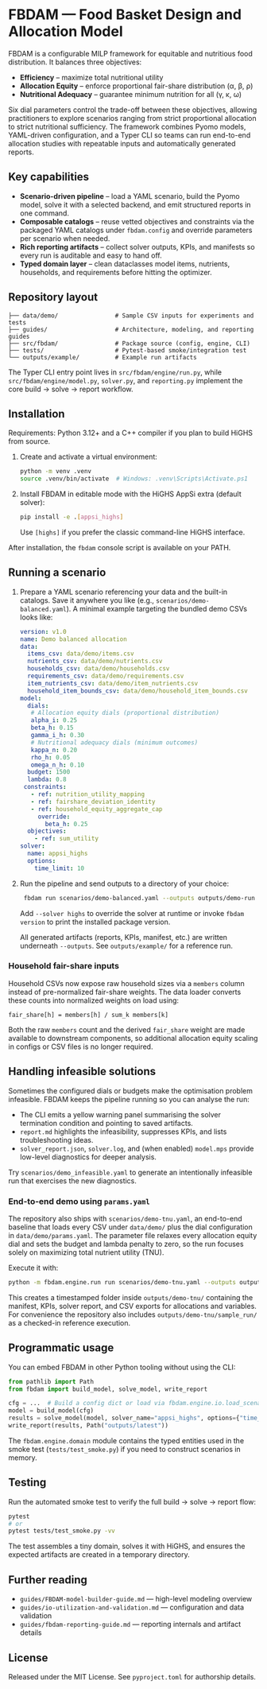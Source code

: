 # FBDAM — Food Basket Design and Allocation Model

FBDAM is a configurable MILP framework for equitable and nutritious food
distribution. It balances three objectives:

- **Efficiency** – maximize total nutritional utility
- **Allocation Equity** – enforce proportional fair-share distribution (α, β, ρ)
- **Nutritional Adequacy** – guarantee minimum nutrition for all (γ, κ, ω)

Six dial parameters control the trade-off between these objectives, allowing
practitioners to explore scenarios ranging from strict proportional allocation
to strict nutritional sufficiency. The framework combines Pyomo models,
YAML-driven configuration, and a Typer CLI so teams can run end-to-end
allocation studies with repeatable inputs and automatically generated reports.

## Key capabilities

- **Scenario-driven pipeline** – load a YAML scenario, build the Pyomo model,
  solve it with a selected backend, and emit structured reports in one command.
- **Composable catalogs** – reuse vetted objectives and constraints via the
  packaged YAML catalogs under `fbdam.config` and override parameters per
  scenario when needed.
- **Rich reporting artifacts** – collect solver outputs, KPIs, and manifests so
  every run is auditable and easy to hand off.
- **Typed domain layer** – clean dataclasses model items, nutrients, households,
  and requirements before hitting the optimizer.

## Repository layout

```
├── data/demo/                # Sample CSV inputs for experiments and tests
├── guides/                   # Architecture, modeling, and reporting guides
├── src/fbdam/                # Package source (config, engine, CLI)
├── tests/                    # Pytest-based smoke/integration test
└── outputs/example/          # Example run artifacts
```

The Typer CLI entry point lives in `src/fbdam/engine/run.py`, while
`src/fbdam/engine/model.py`, `solver.py`, and `reporting.py` implement the
core build → solve → report workflow.

## Installation

Requirements: Python 3.12+ and a C++ compiler if you plan to build HiGHS from
source.

1. Create and activate a virtual environment:

   ```bash
   python -m venv .venv
   source .venv/bin/activate  # Windows: .venv\Scripts\Activate.ps1
   ```

2. Install FBDAM in editable mode with the HiGHS AppSi extra (default solver):

   ```bash
   pip install -e .[appsi_highs]
   ```

   Use `[highs]` if you prefer the classic command-line HiGHS interface.

After installation, the `fbdam` console script is available on your PATH.

## Running a scenario

1. Prepare a YAML scenario referencing your data and the built-in catalogs.
   Save it anywhere you like (e.g., `scenarios/demo-balanced.yaml`). A minimal
   example targeting the bundled demo CSVs looks like:

   ```yaml
   version: v1.0
   name: Demo balanced allocation
   data:
     items_csv: data/demo/items.csv
     nutrients_csv: data/demo/nutrients.csv
     households_csv: data/demo/households.csv
     requirements_csv: data/demo/requirements.csv
     item_nutrients_csv: data/demo/item_nutrients.csv
     household_item_bounds_csv: data/demo/household_item_bounds.csv
   model:
     dials:
      # Allocation equity dials (proportional distribution)
      alpha_i: 0.25
      beta_h: 0.15
      gamma_i_h: 0.30
      # Nutritional adequacy dials (minimum outcomes)
      kappa_n: 0.20
      rho_h: 0.05
      omega_n_h: 0.10
     budget: 1500
     lambda: 0.8
    constraints:
      - ref: nutrition_utility_mapping
      - ref: fairshare_deviation_identity
      - ref: household_equity_aggregate_cap
        override:
          beta_h: 0.25
     objectives:
       - ref: sum_utility
   solver:
     name: appsi_highs
     options:
       time_limit: 10
   ```

2. Run the pipeline and send outputs to a directory of your choice:

   ```bash
    fbdam run scenarios/demo-balanced.yaml --outputs outputs/demo-run
   ```

   Add `--solver highs` to override the solver at runtime or invoke
   `fbdam version` to print the installed package version.

   All generated artifacts (reports, KPIs, manifest, etc.) are written underneath
`--outputs`. See `outputs/example/` for a reference run.

### Household fair-share inputs

Household CSVs now expose raw household sizes via a `members` column instead of
pre-normalized fair-share weights. The data loader converts these counts into
normalized weights on load using:

```
fair_share[h] = members[h] / sum_k members[k]
```

Both the raw `members` count and the derived `fair_share` weight are made
available to downstream components, so additional allocation equity scaling in
configs or CSV files is no longer required.

## Handling infeasible solutions

Sometimes the configured dials or budgets make the optimisation problem
infeasible. FBDAM keeps the pipeline running so you can analyse the run:

- The CLI emits a yellow warning panel summarising the solver termination
  condition and pointing to saved artifacts.
- `report.md` highlights the infeasibility, suppresses KPIs, and lists
  troubleshooting ideas.
- `solver_report.json`, `solver.log`, and (when enabled) `model.mps` provide
  low-level diagnostics for deeper analysis.

Try `scenarios/demo_infeasible.yaml` to generate an intentionally infeasible
run that exercises the new diagnostics.

### End-to-end demo using `params.yaml`

The repository also ships with `scenarios/demo-tnu.yaml`, an end-to-end baseline
that loads every CSV under `data/demo/` plus the dial configuration in
`data/demo/params.yaml`. The parameter file relaxes every allocation equity dial and
sets the budget and lambda penalty to zero, so the run focuses solely on
maximizing total nutrient utility (TNU).

Execute it with:

```bash
python -m fbdam.engine.run run scenarios/demo-tnu.yaml --outputs outputs/demo-tnu
```

This creates a timestamped folder inside `outputs/demo-tnu/` containing the
manifest, KPIs, solver report, and CSV exports for allocations and variables.
For convenience the repository also includes `outputs/demo-tnu/sample_run/`
as a checked-in reference execution.

## Programmatic usage

You can embed FBDAM in other Python tooling without using the CLI:

```python
from pathlib import Path
from fbdam import build_model, solve_model, write_report

cfg = ...  # Build a config dict or load via fbdam.engine.io.load_scenario
model = build_model(cfg)
results = solve_model(model, solver_name="appsi_highs", options={"time_limit": 10})
write_report(results, Path("outputs/latest"))
```

The `fbdam.engine.domain` module contains the typed entities used in the smoke
test (`tests/test_smoke.py`) if you need to construct scenarios in memory.

## Testing

Run the automated smoke test to verify the full build → solve → report flow:

```bash
pytest
# or
pytest tests/test_smoke.py -vv
```

The test assembles a tiny domain, solves it with HiGHS, and ensures the expected
artifacts are created in a temporary directory.

## Further reading

- `guides/FBDAM-model-builder-guide.md` — high-level modeling overview
- `guides/io-utilization-and-validation.md` — configuration and data validation
- `guides/fbdam-reporting-guide.md` — reporting internals and artifact details

## License

Released under the MIT License. See `pyproject.toml` for authorship details.
